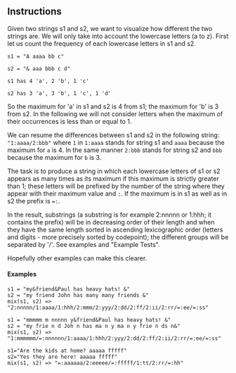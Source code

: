 ## Instructions

Given two strings s1 and s2, we want to visualize how different the two strings 
are. We will only take into account the lowercase letters (a to z). First let 
us count the frequency of each lowercase letters in s1 and s2.

`s1 = "A aaaa bb c"`

`s2 = "& aaa bbb c d"`

`s1 has 4 'a', 2 'b', 1 'c'`

`s2 has 3 'a', 3 'b', 1 'c', 1 'd'`

So the maximum for 'a' in s1 and s2 is 4 from s1; the maximum for 'b' is 3 from 
s2. In the following we will not consider letters when the maximum of their 
occurrences is less than or equal to 1.

We can resume the differences between s1 and s2 in the following string: 
`"1:aaaa/2:bbb"` where `1` in `1:aaaa` stands for string s1 and `aaaa` because 
the maximum for `a` is 4. In the same manner `2:bbb` stands for string s2 and 
`bbb` because the maximum for `b` is 3.

The task is to produce a string in which each lowercase letters of s1 or s2 
appears as many times as its maximum if this maximum is strictly greater than 
1; these letters will be prefixed by the number of the string where they appear 
with their maximum value and `:`. If the maximum is in s1 as well as in s2 the 
prefix is `=:`.

In the result, substrings (a substring is for example 2:nnnnn or 1:hhh; it 
contains the prefix) will be in decreasing order of their length and when they 
have the same length sorted in ascending lexicographic order (letters and 
digits - more precisely sorted by codepoint); the different groups will be 
separated by '/'. See examples and "Example Tests".

Hopefully other examples can make this clearer.

#### Examples

```
s1 = "my&friend&Paul has heavy hats! &"
s2 = "my friend John has many many friends &"
mix(s1, s2) => "2:nnnnn/1:aaaa/1:hhh/2:mmm/2:yyy/2:dd/2:ff/2:ii/2:rr/=:ee/=:ss"

s1 = "mmmmm m nnnnn y&friend&Paul has heavy hats! &"
s2 = "my frie n d Joh n has ma n y ma n y frie n ds n&"
mix(s1, s2) => "1:mmmmmm/=:nnnnnn/1:aaaa/1:hhh/2:yyy/2:dd/2:ff/2:ii/2:rr/=:ee/=:ss"

s1="Are the kids at home? aaaaa fffff"
s2="Yes they are here! aaaaa fffff"
mix(s1, s2) => "=:aaaaaa/2:eeeee/=:fffff/1:tt/2:rr/=:hh"
```